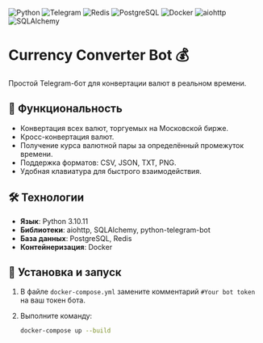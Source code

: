 ![Python](https://img.shields.io/badge/Python-FFD43B?style=for-the-badge&logo=python&logoColor=blue)
![Telegram](https://img.shields.io/badge/Telegram-2CA5E0?style=for-the-badge&logo=telegram&logoColor=white)
![Redis](https://img.shields.io/badge/Redis-%23DD0031.svg?&style=for-the-badge&logo=redis&logoColor=white)
![PostgreSQL](https://img.shields.io/badge/PostgreSQL-316192?style=for-the-badge&logo=postgresql&logoColor=white)
![Docker](https://img.shields.io/badge/Docker-2496ED?style=for-the-badge&logo=docker&logoColor=white)
![aiohttp](https://img.shields.io/badge/aiohttp-2C5BB4?style=for-the-badge)
![SQLAlchemy](https://img.shields.io/badge/SQLAlchemy-323232?style=for-the-badge&logo=sqlalchemy&logoColor=red)

# Currency Converter Bot 💰  
Простой Telegram-бот для конвертации валют в реальном времени.

## 🚀 Функциональность  
- Конвертация всех валют, торгуемых на Московской бирже.  
- Кросс-конвертация валют.  
- Получение курса валютной пары за определённый промежуток времени.  
- Поддержка форматов: CSV, JSON, TXT, PNG.  
- Удобная клавиатура для быстрого взаимодействия.  

## 🛠 Технологии  
- **Язык**: Python 3.10.11  
- **Библиотеки**: aiohttp, SQLAlchemy, python-telegram-bot  
- **База данных**: PostgreSQL, Redis  
- **Контейнеризация**: Docker  

## 🔧 Установка и запуск  
1. В файле `docker-compose.yml` замените комментарий `#Your bot token` на ваш токен бота.  
2. Выполните команду:  

   ```sh
   docker-compose up --build

